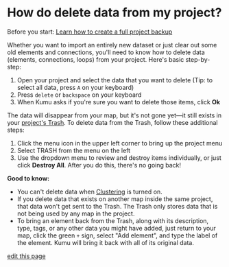# How do delete data from my project?

<p class="alert alert-danger">
Before you start: <a class="alert-link" href="/guides/blueprints.html#project-backups">Learn how to create a full project backup</a>
</p>

Whether you want to import an entirely new dataset or just clear out some old elements and connections, you'll need to know how to delete data (elements, connections, loops) from your project. Here's basic step-by-step:

1. Open your project and select the data that you want to delete (Tip: to select all data, press `A` on your keyboard)
1. Press `delete` or `backspace` on your keyboard
1. When Kumu asks if you're sure you want to delete those items, click **Ok**

The data will disappear from your map, but it's not gone yet—it still exists in your [project's Trash](/overview/kumus-architecture.md#trash). To delete data from the Trash, follow these additional steps:

1. Click the menu icon <i class="fa fa-bars"></i> in the upper left corner to bring up the project menu
1. Select <i class="icon-trash"></i> TRASH from the menu on the left
1. Use the dropdown menu to review and destroy items individually, or just click **Destroy All**. After you do this, there's no going back!

**Good to know:**
- You can't delete data when [Clustering](/guides/clustering.md) is turned on.
- If you delete data that exists on another map inside the same project, that data won't get sent to the Trash. The Trash only stores data that is not being used by any map in the project.
- To bring an element back from the Trash, along with its description, type, tags, or any other data you might have added, just return to your map, click the green `+` sign, select "Add element", and type the label of the element. Kumu will bring it back with all of its original data.

<span class="edit-link"><a href="https://github.com/kumu/docs/blob/master/faq/how-do-i-delete-data-from-my-project.md" target="_blank"><i class="fa fa-github"></i> edit this page</a></span>
